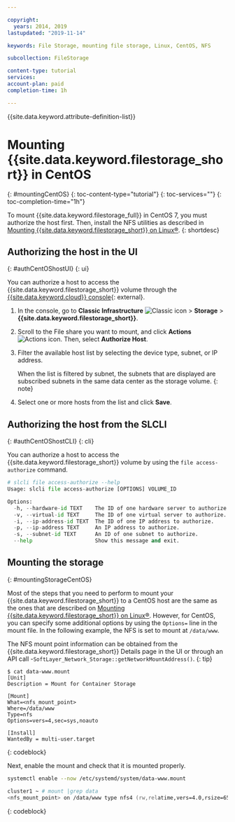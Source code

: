 ```yaml
---

copyright:
  years: 2014, 2019
lastupdated: "2019-11-14"

keywords: File Storage, mounting file storage, Linux, CentOS, NFS

subcollection: FileStorage

content-type: tutorial
services:
account-plan: paid
completion-time: 1h

---
```

{{site.data.keyword.attribute-definition-list}}

# Mounting {{site.data.keyword.filestorage_short}} in CentOS
{: #mountingCentOS}
{: toc-content-type="tutorial"}
{: toc-services=""}
{: toc-completion-time="1h"}

To mount {{site.data.keyword.filestorage_full}} in CentOS 7, you must authorize the host first. Then, install the NFS utilities as described in [Mounting {{site.data.keyword.filestorage_short}} on Linux&reg;](/docs/FileStorage?topic=FileStorage-mountingLinux).
{: shortdesc}

## Authorizing the host in the UI
{: #authCentOShostUI}
{: ui}

You can authorize a host to access the {{site.data.keyword.filestorage_short}} volume through the [{{site.data.keyword.cloud}} console](/classic/storage/file){: external}.

1. In the console, go to **Classic Infrastructure** ![Classic icon](../icons/classic.svg "Classic") > **Storage** > **{{site.data.keyword.filestorage_short}}**.
2. Scroll to the File share you want to mount, and click **Actions** ![Actions icon](../icons/action-menu-icon.svg "Actions"). Then, select **Authorize Host**.
3. Filter the available host list by selecting the device type, subnet, or IP address.

   When the list is filtered by subnet, the subnets that are displayed are subscribed subnets in the same data center as the storage volume.
   {: note}

4. Select one or more hosts from the list and click **Save**.

## Authorizing the host from the SLCLI
{: #authCentOShostCLI}
{: cli}

You can authorize a host to access the {{site.data.keyword.filestorage_short}} volume by using the `file access-authorize` command.

```python
# slcli file access-authorize --help
Usage: slcli file access-authorize [OPTIONS] VOLUME_ID

Options:
  -h, --hardware-id TEXT    The ID of one hardware server to authorize.
  -v, --virtual-id TEXT     The ID of one virtual server to authorize.
  -i, --ip-address-id TEXT  The ID of one IP address to authorize.
  -p, --ip-address TEXT     An IP address to authorize.
  -s, --subnet-id TEXT      An ID of one subnet to authorize.
  --help                    Show this message and exit.
```

## Mounting the storage
{: #mountingStorageCentOS}

Most of the steps that you need to perform to mount your {{site.data.keyword.filestorage_short}} to a CentOS host are the same as the ones that are described on [Mounting {{site.data.keyword.filestorage_short}} on Linux&reg;](/docs/FileStorage?topic=FileStorage-mountingLinux). However, for CentOS, you can specify some additional options by using the `Options=` line in the mount file. In the following example, the NFS is set to mount at `/data/www`.

 The NFS mount point information can be obtained from the {{site.data.keyword.filestorage_short}} Details page in the UI or through an API call -`SoftLayer_Network_Storage::getNetworkMountAddress()`.
{: tip}

```text
$ cat data-www.mount
[Unit]
Description = Mount for Container Storage

[Mount]
What=<nfs_mount_point>
Where=/data/www
Type=nfs
Options=vers=4,sec=sys,noauto

[Install]
WantedBy = multi-user.target
```
{: codeblock}

Next, enable the mount and check that it is mounted properly.

```zsh
systemctl enable --now /etc/systemd/system/data-www.mount

cluster1 ~ # mount |grep data
<nfs_mount_point> on /data/www type nfs4 (rw,relatime,vers=4.0,rsize=65536,wsize=65536,namlen=255,hard,proto=tcp,port=0,timeo=600,retrans=2,sec=sys,clientaddr=10.81.x.x,local_lock=none,addr=10.1.x.x)
```
{: codeblock}
